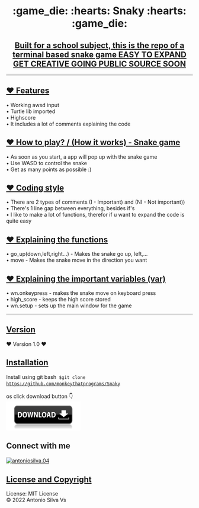 <h1 align="center"><b>:game_die:	:hearts: Snaky	:hearts: :game_die:	<br>
 </b></h1>
<h2 align="center"><u><b>Built for a school subject, this is the repo of a terminal based snake game  EASY TO EXPAND GET CREATIVE GOING PUBLIC SOURCE SOON </u></b></h3>


----------------------------

  <p>
    <h2><u><b> ♥️ Features </u></b> </h2>
    &bull; Working awsd input <br>
    &bull; Turtle lib imported <br>
    &bull; Highscore <br>
    &bull; It includes a lot of comments explaining the code <br>
 </p>
 
 <p>
   <h2><u><b> ♥️ How to play? / (How it works) - Snake game </b></u></h3> 
   &bull; As soon as you start, a app will pop up with the snake game <br>
   &bull; Use WASD to control the snake <br>
   &bull; Get as many points as possible :) <br>

  </p>
  
   <p>
   <h2><u><b> ♥️ Coding style </b></u></h3> 
   &bull; There are 2 types of comments (I - Important) and (NI - Not important)) <br>
   &bull; There's 1 line gap between everything, besides if's <br>
   &bull; I like to make a lot of functions, therefor if u want to expand the code is quite easy <br>
  

   <h2><u><b> ♥️ Explaining the functions </b></u></h3> 
   &bull; go_up(down,left,right...) - Makes the snake go up, left,... <br>  
   &bull; move - Makes the snake move in the direction you want <br> 

   <h2><u><b> ♥️ Explaining the important variables (var) </b></u></h3> 
   &bull; wn.onkeypress - makes the snake move on keyboard press <br>
   &bull; high_score - keeps the high score stored <br>
   &bull; wn.setup - sets up the main window for the game <br>

  </p>
  
 ----------------------------

 <h2 align='left'><u><b>Version</u></b></h2>
 ♥️ Version 1.0 ♥️
 
 <h2><u><b>Installation</u></b></h2>
 
 Install using git bash<code> $git clone https://github.com/monkeythatprograms/Snaky </code><br>
 os click download button 👇 <br>
 <a href="https://github.com/monkeythatprograms/pythontic/raw/main/Finished3Game-consule.exe" target="blank"><img align="center" src="https://github.com/Akshay-Vs/resources/blob/main/src/download_bt.png" alt="blank" height="78" width="200" /></a>
 
<h2 align="left"><b>Connect with me</b></h4>
<p align="left">
<a href="https://www.instagram.com/antoniosilva.04" target="blank"><img align="center" src="https://raw.githubusercontent.com/rahuldkjain/github-profile-readme-generator/master/src/images/icons/Social/instagram.svg" alt="antoniosilva.04" height="30" width="40" /></a>
</p>
 
<h2 align='left'><u><b>License and Copyright</b></u></h2>
License: MIT License<br>
&#169; 2022 Antonio Silva Vs
